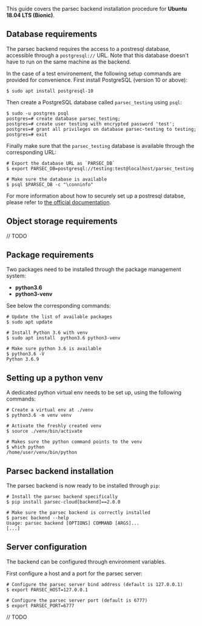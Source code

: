 
This guide covers the parsec backend installation procedure for **Ubuntu 18.04 LTS (Bionic)**.


Database requirements
---------------------

The parsec backend requires the access to a postresql database, accessible through a `postgresql://` URL. Note that this database doesn't have to run on the same machine as the backend.

In the case of a test environement, the following setup commands are provided for convenience. First install PostgreSQL (version 10 or above):
```shell
$ sudo apt install postgresql-10
```

Then create a PostgreSQL database called `parsec_testing` using `psql`:
```shell
$ sudo -u postgres psql
postgres=# create database parsec_testing;
postgres=# create user testing with encrypted password 'test';
postgres=# grant all privileges on database parsec-testing to testing;
postgres=# exit
```

Finally make sure that the `parsec_testing` database is available through the corresponding URL:
```shell
# Export the database URL as `PARSEC_DB`
$ export PARSEC_DB=postgresql://testing:test@localhost/parsec_testing

# Make sure the database is available
$ psql $PARSEC_DB -c "\conninfo"
```

For more information about how to securely set up a postresql databse, please refer to [the official documentation](https://www.postgresql.org/docs/).


Object storage requirements
---------------------------

// TODO


Package requirements
--------------------

Two packages need to be installed through the package management system:
 - **python3.6**
 - **python3-venv**

 See below the corresponding commands:

```shell
# Update the list of available packages
$ sudo apt update

# Install Python 3.6 with venv
$ sudo apt install  python3.6 python3-venv

# Make sure python 3.6 is available
$ python3.6 -V
Python 3.6.9
```

Setting up a python venv
------------------------

A dedicated python virtual env needs to be set up, using the following commands:

```shell
# Create a virtual env at ./venv
$ python3.6 -m venv venv

# Activate the freshly created venv
$ source ./venv/bin/activate

# Makes sure the python command points to the venv
$ which python
/home/user/venv/bin/python
```

Parsec backend installation
---------------------------

The parsec backend is now ready to be installed through `pip`:

```shell
# Install the parsec backend specifically
$ pip install parsec-cloud[backend]==2.0.0

# Make sure the parsec backend is correctly installed
$ parsec backend --help
Usage: parsec backend [OPTIONS] COMMAND [ARGS]...
[...]
```

Server configuration
--------------------

The backend can be configured through environment variables.

First configure a host and a port for the parsec server:

```shell
# Configure the parsec server bind address (default is 127.0.0.1)
$ export PARSEC_HOST=127.0.0.1

# Configure the parsec server port (default is 6777)
$ export PARSEC_PORT=6777
```

// TODO
